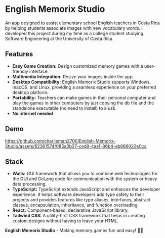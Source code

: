 # English Memorix Studio
An app designed to assist elementary school English teachers in Costa Rica by helping students associate images with new vocabulary words. I developed this project during my time as a college student studying Software Engineering at the University of Costa Rica.

## Features
- **Easy Game Creation:** Design customized memory games with a user-friendly interface.
- **Multimedia Integration:** Resize your images inside the app.
- **Desktop Compatibility:** English Memorix Studio supports Windows, macOS, and Linux, providing a seamless experience on your preferred desktop platform.
- **Portability:** Teachers can make games in their personal computer and play the games in other computers by just copying the db file and the standalone executable (no need to install) to a usb.
- **No internet needed**

## Demo
https://github.com/charlieman2700/English-Memorix-Studio/assets/62361574/085a3b37-ced8-4aa1-86b4-eb686020a0ca

## Stack
- **Wails:** GUI framework that allows you to combine web technologies for the GUI and GoLang code for communication with the system or heavy data processing.
- **TypeScript:** TypeScript extends JavaScript and enhances the developer experience. It helps software developers add type safety to their projects and provides features like type aliases, interfaces, abstract classes, encapsulation, inheritance, and function overloading. 
- **React:** Component-based, declarative JavaScript library.
- **Tailwind CSS:** A utility-first CSS framework that helps in creating custom designs without having to leave your HTML.

**English Memorix Studio** - Making memory games fun and easy! 🧠✨
